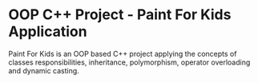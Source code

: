 # OOP C++ Project - Paint For Kids Application
Paint For Kids is an OOP based C++ project applying the concepts of classes responsibilities, inheritance, polymorphism, operator overloading and dynamic casting.

